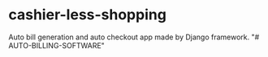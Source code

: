 # cashier-less-shopping
Auto bill generation and auto checkout app made by Django framework.
"# AUTO-BILLING-SOFTWARE" 
